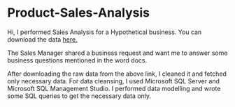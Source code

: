 # Product-Sales-Analysis

Hi, I performed Sales Analysis for a Hypothetical business.
You can download the data [here.](https://learn.microsoft.com/en-us/sql/samples/adventureworks-install-configure?view=sql-server-ver15&tabs=ssms)

The Sales Manager shared a business request and want me to answer some business questions mentioned in the word docs.

After downloading the raw data from the above link, I cleaned it and fetched only necessary data. For data cleansing, I used Microsoft SQL Server and Microsoft SQL Management Studio. I performed data modelling and wrote some SQL queries to get the necessary data only.

